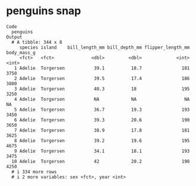 # penguins snap

    Code
      penguins
    Output
      # A tibble: 344 x 8
         species island    bill_length_mm bill_depth_mm flipper_length_mm body_mass_g
         <fct>   <fct>              <dbl>         <dbl>             <int>       <int>
       1 Adelie  Torgersen           39.1          18.7               181        3750
       2 Adelie  Torgersen           39.5          17.4               186        3800
       3 Adelie  Torgersen           40.3          18                 195        3250
       4 Adelie  Torgersen           NA            NA                  NA          NA
       5 Adelie  Torgersen           36.7          19.3               193        3450
       6 Adelie  Torgersen           39.3          20.6               190        3650
       7 Adelie  Torgersen           38.9          17.8               181        3625
       8 Adelie  Torgersen           39.2          19.6               195        4675
       9 Adelie  Torgersen           34.1          18.1               193        3475
      10 Adelie  Torgersen           42            20.2               190        4250
      # i 334 more rows
      # i 2 more variables: sex <fct>, year <int>

